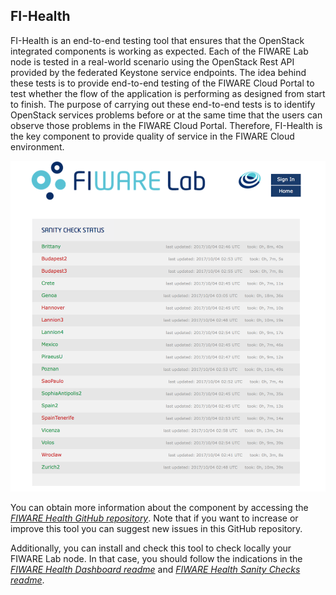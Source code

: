 ## FI-Health

FI-Health is an end-to-end testing tool that ensures that the OpenStack
integrated components is working as expected. Each of the FIWARE Lab
node is tested in a real-world scenario using the OpenStack Rest API
provided by the federated Keystone service endpoints. The idea behind
these tests is to provide end-to-end testing of the FIWARE Cloud Portal
to test whether the flow of the application is performing as designed
from start to finish. The purpose of carrying out these end-to-end tests
is to identify OpenStack services problems before or at the same time
that the users can observe those problems in the FIWARE Cloud Portal.
Therefore, FI-Health is the key component to provide quality of service
in the FIWARE Cloud environment.

![Sanity Check tool](image6.png)

You can obtain more information about the component by accessing the
[*FIWARE Health GitHub
repository*](https://github.com/telefonicaid/fiware-health/blob/develop/README.rst).
Note that if you want to increase or improve this tool you can suggest
new issues in this GitHub repository.

Additionally, you can install and check this tool to check locally your
FIWARE Lab node. In that case, you should follow the indications in the
[*FIWARE Health Dashboard
readme*](https://github.com/telefonicaid/fiware-health/blob/develop/dashboard/README.rst)
and [*FIWARE Health Sanity Checks
readme*](https://github.com/telefonicaid/fiware-health/blob/develop/fiware-region-sanity-tests/README.rst).
